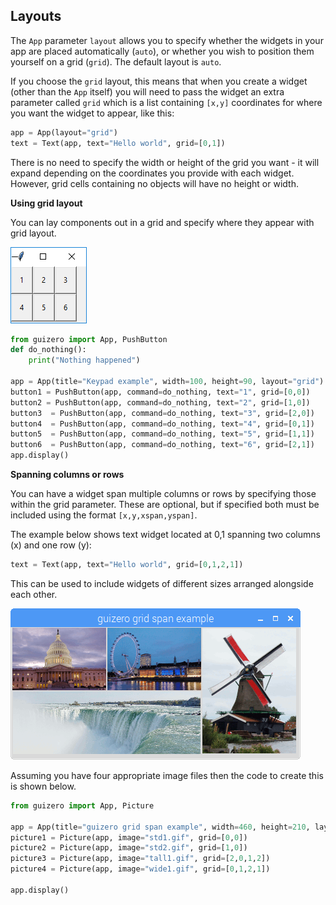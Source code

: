 ## Layouts

The `App` parameter `layout` allows you to specify whether the widgets in your app are placed automatically (`auto`), or whether you wish to position them yourself on a grid (`grid`). The default layout is `auto`.

If you choose the `grid` layout, this means that when you create a widget (other than the `App` itself) you will need to pass the widget an extra parameter called `grid` which is a list containing `[x,y]` coordinates for where you want the widget to appear, like this:

```python
app = App(layout="grid")
text = Text(app, text="Hello world", grid=[0,1])
```

There is no need to specify the width or height of the grid you want - it will expand depending on the coordinates you provide with each widget. However, grid cells containing no objects will have no height or width.

**Using grid layout**

You can lay components out in a grid and specify where they appear with grid layout.

![App title](images/keypad_windows.png)

```python
from guizero import App, PushButton
def do_nothing():
    print("Nothing happened")

app = App(title="Keypad example", width=100, height=90, layout="grid")
button1 = PushButton(app, command=do_nothing, text="1", grid=[0,0])
button2 = PushButton(app, command=do_nothing, text="2", grid=[1,0])
button3  = PushButton(app, command=do_nothing, text="3", grid=[2,0])
button4  = PushButton(app, command=do_nothing, text="4", grid=[0,1])
button5  = PushButton(app, command=do_nothing, text="5", grid=[1,1])
button6  = PushButton(app, command=do_nothing, text="6", grid=[2,1])
app.display()
```

**Spanning columns or rows**

You can have a widget span multiple columns or rows by specifying those within the grid parameter. These are optional, but if specified both must be included using the format `[x,y,xspan,yspan]`.

The example below shows text widget located at 0,1 spanning two columns (x) and one row (y):

```python
text = Text(app, text="Hello world", grid=[0,1,2,1])
```

This can be used to include widgets of different sizes arranged alongside each other.

![Grid layout images](images/grid_images_rpi.png)

Assuming you have four appropriate image files then the code to create this is shown below.

```python
from guizero import App, Picture

app = App(title="guizero grid span example", width=460, height=210, layout="grid")
picture1 = Picture(app, image="std1.gif", grid=[0,0])
picture2 = Picture(app, image="std2.gif", grid=[1,0])
picture3 = Picture(app, image="tall1.gif", grid=[2,0,1,2])
picture4 = Picture(app, image="wide1.gif", grid=[0,1,2,1])

app.display()
```

